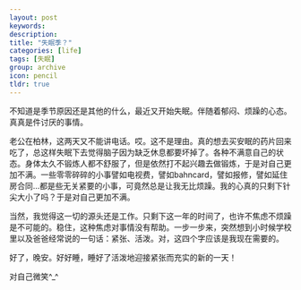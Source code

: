 ```yaml
---
layout: post
keywords: 
description: 
title: "失眠季？"
categories: [life]
tags: [失眠]
group: archive
icon: pencil
tldr: true
---
```



不知道是季节原因还是其他的什么，最近又开始失眠。伴随着郁闷、烦躁的心态。真真是件讨厌的事情。

老公在柏林，这两天又不能讲电话。哎。这不是理由。真的想去买安眠的药片回来吃了，总这样失眠下去觉得脑子因为缺乏休息都要坏掉了。各种不满意自己的状态。身体太久不锻炼人都不舒服了，但是依然打不起兴趣去做锻炼，于是对自己更加不满。一些零零碎碎的小事譬如电视费，譬如bahncard，譬如报修，譬如延住房合同…都是些无关紧要的小事，可竟然总是让我无比烦躁。我的心真的只剩下针尖大小了吗？于是对自己更加不满。

当然，我觉得这一切的源头还是工作。只剩下这一年的时间了，也许不焦虑不烦躁是不可能的。稳住，这种焦虑对事情没有帮助。一步一步来，突然想到小时候学校里以及爸爸经常说的一句话：紧张、活泼。对，这四个字应该是我现在需要的。


好了，晚安。好好睡，睡好了活泼地迎接紧张而充实的新的一天！

对自己微笑^_^